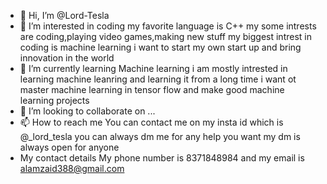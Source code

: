 - 👋 Hi, I’m @Lord-Tesla
- 👀 I’m interested in coding my favorite language is C++ my some intrests are coding,playing video games,making new stuff my biggest intrest in coding is machine learning i want to start my own start up and bring innovation in the world
- 🌱 I’m currently learning  Machine learning i am mostly intrested in learning machine leanring and learning it from a long time i want ot master machine learning in tensor flow and make good machine learning projects
- 💞️ I’m looking to collaborate on ...
- 📫 How to reach me You can contact me on my insta id which is @_lord_tesla you can always dm me for any help you want my dm is always open for anyone
- My contact details My phone number is 8371848984 and my email is alamzaid388@gmail.com
<!---
Lord-Tesla/Lord-Tesla is a ✨ special ✨ repository because its `README.md` (this file) appears on your GitHub profile.
You can click the Preview link to take a look at your changes.
--->
